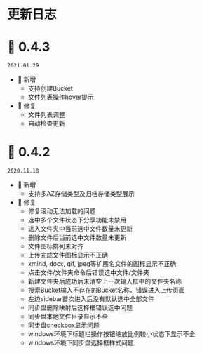 # 更新日志
# 🚀 0.4.3
`2021.01.29`
- 🚀 新增
	- 支持创建Bucket
	- 文件列表操作hover提示
- 🐞 修复
	- 文件列表调整
	- 自动检查更新
# 🚀 0.4.2
`2020.11.18`

- 🚀 新增
	- 支持多AZ存储类型及归档存储类型展示
- 🐞 修复
	- 修复滚动无法加载的问题
	- 选中多个文件状态下分享功能未禁用
	- 进入文件夹中当前选中文件数量未更新
	- 删除文件后当前选中文件数量未更新
	- 文件图标排列未对齐
	- 上传完成文件图标显示不正确
	- xmind, docx, gif, jpeg等扩展名文件的图标显示不正确
	- 点击文件/文件夹命令后错误选中文件/文件夹
	- 新建文件夹后成功后未清空上一次输入框中的文件夹名称
	- 搜索Bucket输入不存在的Bucket名称，错误进入上传页面
	- 左边sidebar首次进入后没有默认选中全部文件
	- 同步盘删除映射后选择框错误选中问题
	- 同步盘本地文件目录显示不全
	- 同步盘checkbox显示问题
	- windows环境下标题栏操作按钮缩放比例较小状态下显示不全
	- windows环境下同步盘选择框样式问题


